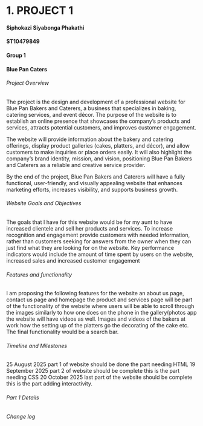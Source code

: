 # 1. PROJECT 1
#### Siphokazi Siyabonga Phakathi
#### ST10479849
#### Group 1
#### Blue Pan Caters
###### Project Overview

The project is the design and development of a professional website for Blue Pan Bakers and Caterers, a business that specializes in baking, catering services, and event décor. The purpose of the website is to establish an online presence that showcases the company’s products and services, attracts potential customers, and improves customer engagement.



The website will provide information about the bakery and catering offerings, display product galleries (cakes, platters, and décor), and allow customers to make inquiries or place orders easily. It will also highlight the company’s brand identity, mission, and vision, positioning Blue Pan Bakers and Caterers as a reliable and creative service provider.



By the end of the project, Blue Pan Bakers and Caterers will have a fully functional, user-friendly, and visually appealing website that enhances marketing efforts, increases visibility, and supports business growth.

###### Website Goals and Objectives
The goals that I have for this website would be for my aunt to have increased clientele and sell her products and services. To increase recognition and engagement provide customers with needed information, rather than customers seeking for answers from the owner when they can just find what they are looking for on the website. Key performance indicators would include the amount of time spent by users on the website, increased sales and increased customer engagement

###### Features and functionality
I am proposing the following features for the website an about us page, contact us page and homepage the product and services page will be part of the functionality of the website where users will be able to scroll through the images similarly to how one does on the phone in the gallery/photos app the website will have videos as well. Images and videos of the bakers at work how the setting up of the platters go the decorating of the cake etc. The final functionality would be a search bar. 

###### Timeline and Milestones
25 August 2025 part 1 of website should be done the part needing HTML
19 September 2025 part 2 of website should be complete this is the part needing CSS
20 October 2025 last part of the website should be complete this is the part adding interactivity. 

###### Part 1 Details

###### Change log
